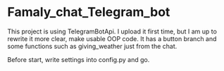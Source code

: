 # Famaly_chat_Telegram_bot
 This project is using TelegramBotApi. I upload it first time, but I am up to rewrite it more clear, make usable OOP code.
    It has a button branch and some functions such as giving_weather just from the chat. 
 
Before start, write settings into config.py and go.
